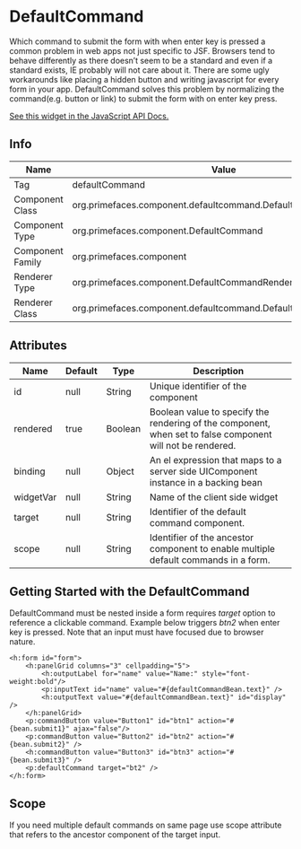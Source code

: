 # DefaultCommand

Which command to submit the form with when enter key is pressed a common problem in web apps
not just specific to JSF. Browsers tend to behave differently as there doesn’t seem to be a standard
and even if a standard exists, IE probably will not care about it. There are some ugly workarounds
like placing a hidden button and writing javascript for every form in your app. DefaultCommand
solves this problem by normalizing the command(e.g. button or link) to submit the form with on
enter key press.

[See this widget in the JavaScript API Docs.](../jsdocs/classes/src_PrimeFaces.PrimeFaces.widget.DefaultCommand.html)

## Info

| Name | Value |
| --- | --- |
| Tag | defaultCommand
| Component Class | org.primefaces.component.defaultcommand.DefaultCommand
| Component Type | org.primefaces.component.DefaultCommand
| Component Family | org.primefaces.component |
| Renderer Type | org.primefaces.component.DefaultCommandRenderer
| Renderer Class | org.primefaces.component.defaultcommand.DefaultCommandRenderer

## Attributes

| Name | Default | Type | Description | 
| --- | --- | --- | --- |
| id | null | String | Unique identifier of the component
| rendered | true | Boolean | Boolean value to specify the rendering of the component, when set to false component will not be rendered.
| binding | null | Object | An el expression that maps to a server side UIComponent instance in a backing bean
| widgetVar | null | String | Name of the client side widget
| target | null | String | Identifier of the default command component.
| scope | null | String | Identifier of the ancestor component to enable multiple default commands in a form.

## Getting Started with the DefaultCommand
DefaultCommand must be nested inside a form requires _target_ option to reference a clickable
command. Example below triggers _btn2_ when enter key is pressed. Note that an input must have
focused due to browser nature.


```xhtml
<h:form id="form">
    <h:panelGrid columns="3" cellpadding="5">
        <h:outputLabel for="name" value="Name:" style="font-weight:bold"/>
        <p:inputText id="name" value="#{defaultCommandBean.text}" />
        <h:outputText value="#{defaultCommandBean.text}" id="display" />
    </h:panelGrid>
    <p:commandButton value="Button1" id="btn1" action="#{bean.submit1}" ajax="false"/>
    <p:commandButton value="Button2" id="btn2" action="#{bean.submit2}" />
    <h:commandButton value="Button3" id="btn3" action="#{bean.submit3}" />
    <p:defaultCommand target="bt2" />
</h:form>
```
## Scope
If you need multiple default commands on same page use scope attribute that refers to the ancestor
component of the target input.